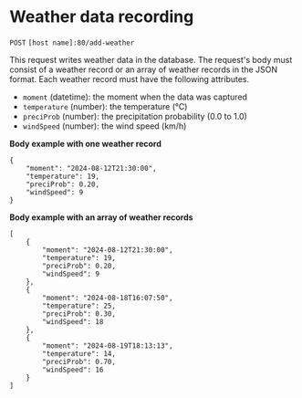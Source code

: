 # Weather data recording

`POST` `[host name]:80/add-weather`

This request writes weather data in the database.
The request's body must consist of a weather record or
an array of weather records in the JSON format.
Each weather record must have the following attributes.

* `moment` (datetime): the moment when the data was captured
* `temperature` (number): the temperature (°C)
* `preciProb` (number): the precipitation probability (0.0 to 1.0)
* `windSpeed` (number): the wind speed (km/h)

**Body example with one weather record**
```
{
    "moment": "2024-08-12T21:30:00",
    "temperature": 19,
    "preciProb": 0.20,
    "windSpeed": 9
}
```

**Body example with an array of weather records**
```
[
    {
        "moment": "2024-08-12T21:30:00",
        "temperature": 19,
        "preciProb": 0.20,
        "windSpeed": 9
    },
    {
        "moment": "2024-08-18T16:07:50",
        "temperature": 25,
        "preciProb": 0.30,
        "windSpeed": 18
    },
    {
        "moment": "2024-08-19T18:13:13",
        "temperature": 14,
        "preciProb": 0.70,
        "windSpeed": 16
    }
]
```

